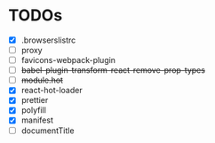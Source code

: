 # TODOs

- [x] .browserslistrc
- [ ] proxy
- [ ] favicons-webpack-plugin
- [ ] ~~babel-plugin-transform-react-remove-prop-types~~
- [ ] ~~module.hot~~
- [x] react-hot-loader
- [x] prettier
- [x] polyfill
- [x] manifest
- [ ] documentTitle
